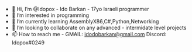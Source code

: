 - 👋 Hi, I’m @Idopox - Ido Barkan - 17yo Israeli programmer
- 👀 I’m interested in programming 
- 🌱 I’m currently learning AssemblyX86,C#,Python,Networking
- 💞️ I’m looking to collaborate on any advanced - intermidate level projects
- 📫 How to reach me - GMAIL: idodobarkan@gmail.com Discord: Idopox#0249
